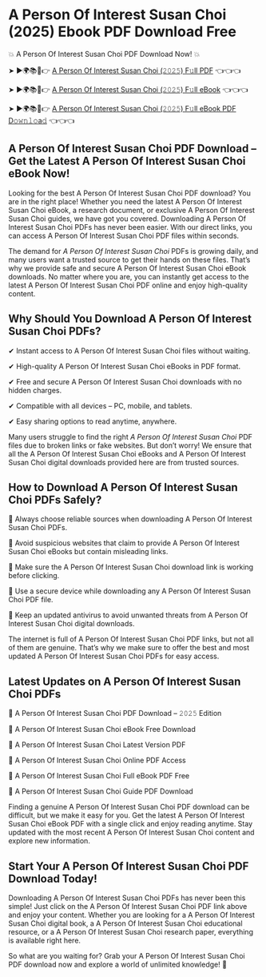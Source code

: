 # A Person Of Interest Susan Choi (2025) Ebook PDF Download Free

💥 A Person Of Interest Susan Choi PDF Download Now! 💥

➤ ►🌍📚📱👉 [A Person Of Interest Susan Choi (𝟸𝟶𝟸𝟻) F𝚞ll PDF](https://getpdf.xyz/a-person-of-interest-susan-choi) 👈👈👈


➤ ►🌍📚📱👉 [A Person Of Interest Susan Choi (𝟸𝟶𝟸𝟻) F𝚞ll eBook](https://getpdf.xyz/a-person-of-interest-susan-choi) 👈👈👈


➤ ►🌍📚📱👉 [A Person Of Interest Susan Choi (𝟸𝟶𝟸𝟻) F𝚞ll eBook PDF D𝚘𝚠𝚗𝚕𝚘a𝚍](https://getpdf.xyz/a-person-of-interest-susan-choi) 👈👈👈


## A Person Of Interest Susan Choi PDF Download – Get the Latest A Person Of Interest Susan Choi eBook Now!

Looking for the best A Person Of Interest Susan Choi PDF download? You are in the right place! Whether you need the latest A Person Of Interest Susan Choi eBook, a research document, or exclusive A Person Of Interest Susan Choi guides, we have got you covered. Downloading A Person Of Interest Susan Choi PDFs has never been easier. With our direct links, you can access A Person Of Interest Susan Choi PDF files within seconds.

The demand for *A Person Of Interest Susan Choi* PDFs is growing daily, and many users want a trusted source to get their hands on these files. That’s why we provide safe and secure A Person Of Interest Susan Choi eBook downloads. No matter where you are, you can instantly get access to the latest A Person Of Interest Susan Choi PDF online and enjoy high-quality content.

## Why Should You Download A Person Of Interest Susan Choi PDFs?

✔ Instant access to A Person Of Interest Susan Choi files without waiting.

✔ High-quality A Person Of Interest Susan Choi eBooks in PDF format.

✔ Free and secure A Person Of Interest Susan Choi downloads with no hidden charges.

✔ Compatible with all devices – PC, mobile, and tablets.

✔ Easy sharing options to read anytime, anywhere.

Many users struggle to find the right *A Person Of Interest Susan Choi* PDF files due to broken links or fake websites. But don’t worry! We ensure that all the A Person Of Interest Susan Choi eBooks and A Person Of Interest Susan Choi digital downloads provided here are from trusted sources.

## How to Download A Person Of Interest Susan Choi PDFs Safely?

📌 Always choose reliable sources when downloading A Person Of Interest Susan Choi PDFs.

📌 Avoid suspicious websites that claim to provide A Person Of Interest Susan Choi eBooks but contain misleading links.

📌 Make sure the A Person Of Interest Susan Choi download link is working before clicking.

📌 Use a secure device while downloading any A Person Of Interest Susan Choi PDF file.

📌 Keep an updated antivirus to avoid unwanted threats from A Person Of Interest Susan Choi digital downloads.

The internet is full of A Person Of Interest Susan Choi PDF links, but not all of them are genuine. That’s why we make sure to offer the best and most updated A Person Of Interest Susan Choi PDFs for easy access.

## Latest Updates on A Person Of Interest Susan Choi PDFs

🔹 A Person Of Interest Susan Choi PDF Download – 𝟸𝟶𝟸𝟻 Edition

🔹 A Person Of Interest Susan Choi eBook Free Download

🔹 A Person Of Interest Susan Choi Latest Version PDF

🔹 A Person Of Interest Susan Choi Online PDF Access

🔹 A Person Of Interest Susan Choi Full eBook PDF Free

🔹 A Person Of Interest Susan Choi Guide PDF Download

Finding a genuine A Person Of Interest Susan Choi PDF download can be difficult, but we make it easy for you. Get the latest A Person Of Interest Susan Choi eBook PDF with a single click and enjoy reading anytime. Stay updated with the most recent A Person Of Interest Susan Choi content and explore new information.

## Start Your A Person Of Interest Susan Choi PDF Download Today!

Downloading A Person Of Interest Susan Choi PDFs has never been this simple! Just click on the A Person Of Interest Susan Choi PDF link above and enjoy your content. Whether you are looking for a A Person Of Interest Susan Choi digital book, a A Person Of Interest Susan Choi educational resource, or a A Person Of Interest Susan Choi research paper, everything is available right here.

So what are you waiting for? Grab your A Person Of Interest Susan Choi PDF download now and explore a world of unlimited knowledge! 🚀